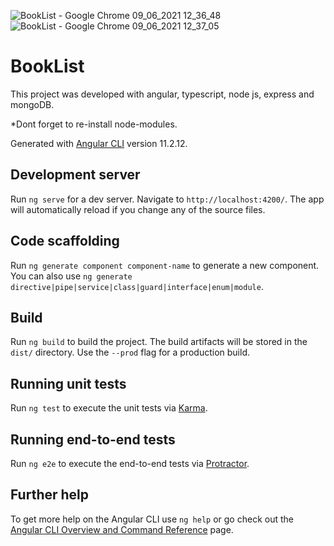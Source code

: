 
![BookList - Google Chrome 09_06_2021 12_36_48](https://user-images.githubusercontent.com/61916187/121331621-b7d08f80-c91f-11eb-97ea-961d5eeef5f9.png)
![BookList - Google Chrome 09_06_2021 12_37_05](https://user-images.githubusercontent.com/61916187/121331629-bacb8000-c91f-11eb-8841-a270e86c3aef.png)

# BookList

This project was developed with angular, typescript, node js, express and mongoDB.

*Dont forget to re-install node-modules.

Generated with [Angular CLI](https://github.com/angular/angular-cli) version 11.2.12.

## Development server

Run `ng serve` for a dev server. Navigate to `http://localhost:4200/`. The app will automatically reload if you change any of the source files.

## Code scaffolding

Run `ng generate component component-name` to generate a new component. You can also use `ng generate directive|pipe|service|class|guard|interface|enum|module`.

## Build

Run `ng build` to build the project. The build artifacts will be stored in the `dist/` directory. Use the `--prod` flag for a production build.

## Running unit tests

Run `ng test` to execute the unit tests via [Karma](https://karma-runner.github.io).

## Running end-to-end tests

Run `ng e2e` to execute the end-to-end tests via [Protractor](http://www.protractortest.org/).

## Further help

To get more help on the Angular CLI use `ng help` or go check out the [Angular CLI Overview and Command Reference](https://angular.io/cli) page.
